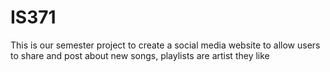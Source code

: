 # IS371

This is our semester project to create a social media website to allow users to share and post about new songs, playlists are artist they like
